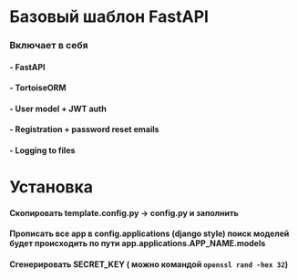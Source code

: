 # Базовый шаблон FastAPI
### Включает в себя
#### - FastAPI
#### - TortoiseORM
#### - User model + JWT auth
#### - Registration + password reset emails
#### - Logging to files

# Установка
#### Скопировать template.config.py -> config.py и заполнить
#### Прописать все app в config.applications (django style) поиск моделей будет происходить по пути app.applications.APP_NAME.models
#### Сгенерировать SECRET_KEY ( можно командой `openssl rand -hex 32`)
